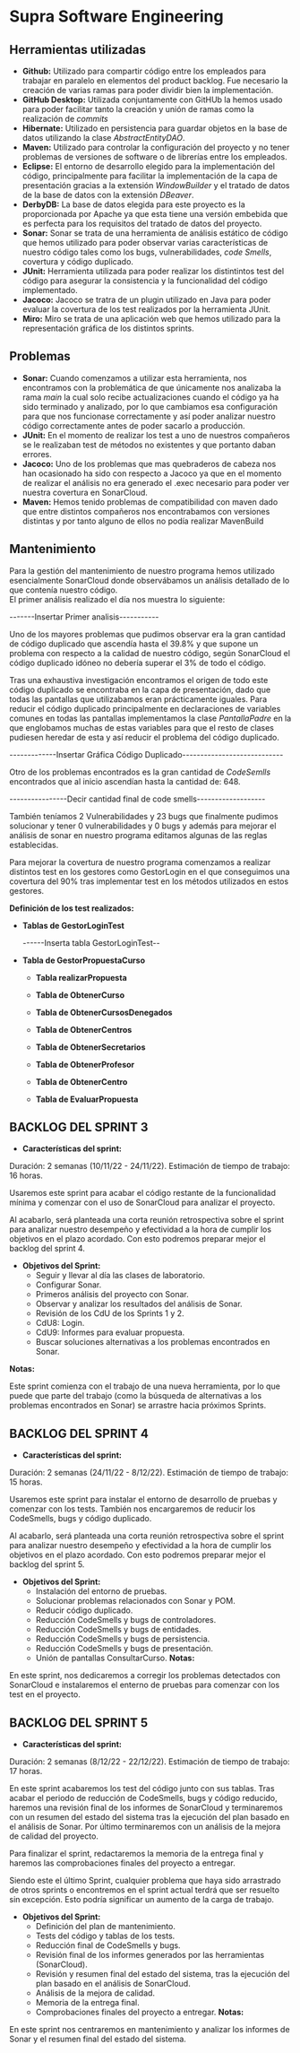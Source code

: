 # Supra Software Engineering

## Herramientas utilizadas

- **Github:** Utilizado para compartir código entre los empleados para trabajar en paralelo en elementos del product backlog. Fue necesario la creación de varias ramas para poder dividir bien la implementación.
- **GitHub Desktop:** Utilizada conjuntamente con GitHUb la hemos usado para poder facilitar tanto la creación y unión de ramas como la realización de *commits*
- **Hibernate:** Utilizado en persistencia para guardar objetos en la base de datos utilizando la clase *AbstractEntityDAO*.
- **Maven:** Utilizado para controlar la configuración del proyecto y no tener problemas de versiones de software o de librerías entre los empleados.
- **Eclipse:** El entorno de desarrollo elegido para la implementación del código, principalmente para facilitar la implementación de la capa de presentación gracias a la extensión *WindowBuilder* y el tratado de datos de   la base de datos con la extensión *DBeaver*.
- **DerbyDB:** La base de datos elegida para este proyecto es la proporcionada por Apache ya que esta tiene una versión embebida que es perfecta para los requisitos del tratado de datos del proyecto.
- **Sonar:** Sonar se trata de una herramienta de análisis estático de código que hemos utilizado para poder observar varias características de nuestro código tales como los bugs, vulnerabilidades, *code Smells*, covertura y código duplicado.
- **JUnit:** Herramienta utilizada para poder realizar los distintintos test del código para asegurar la consistencia y la funcionalidad del código implementado.
- **Jacoco:** Jacoco se tratra de un plugin utilizado en Java para poder evaluar la covertura de los test realizados por la herramienta JUnit.
- **Miro:** Miro se trata de una aplicación web que hemos utilizado para la representación gráfica de los distintos sprints.

## Problemas

 - **Sonar:** Cuando comenzamos a utilizar esta herramienta, nos encontramos con la problemática de que únicamente nos analizaba la rama *main* la cual solo recibe actualizaciones cuando el código ya ha sido terminado y analizado, por lo que cambiamos esa configuración para que nos funcionase correctamente y así poder analizar nuestro código correctamente antes de poder sacarlo a producción.
 - **JUnit:** En el momento de realizar los test a uno de nuestros compañeros se le realizaban test de métodos no existentes y que portanto daban errores.
 - **Jacoco:** Uno de los problemas que mas quebraderos de cabeza nos han ocasionado ha sido con respecto a Jacoco ya que en el momento de realizar el análisis no era generado el .exec necesario para poder ver nuestra covertura en SonarCloud.
- **Maven:** Hemos tenido problemas de compatibilidad con maven dado que entre distintos compañeros nos encontrabamos con versiones distintas y por tanto alguno de ellos no podía realizar MavenBuild


 ## Mantenimiento
 
 Para la gestión del mantenimiento de nuestro programa hemos utilizado esencialmente SonarCloud donde observábamos un análisis detallado de lo que contenía nuestro código.  
 El primer análisis realizado el día  nos muestra lo siguiente:     
 
 -------Insertar Primer analisis-----------


 Uno de los mayores  problemas que pudimos observar era la gran cantidad de código duplicado que ascendía hasta el 39.8% y que supone un problema con respecto a la calidad de nuestro código, según SonarCloud el código duplicado idóneo no debería superar el 3% de todo el código.

Tras una exhaustiva investigación encontramos el origen de todo este código duplicado se encontraba en la capa de presentación, dado que todas las pantallas que utilizabamos eran prácticamente iguales. Para reducir el código duplicado  principalmente en declaraciones de variables comunes en todas las pantallas implementamos la clase *PantallaPadre* en la que englobamos muchas de estas variables para que el resto de clases pudiesen heredar de esta y así reducir el problema del código duplicado.

-------------Insertar Gráfica Código Duplicado----------------------------

Otro de los problemas encontrados es la gran cantidad de *CodeSemlls* encontrados que al inicio ascendían hasta la cantidad de: 648.  

----------------Decir cantidad final de code smells-------------------

También teníamos 2 Vulnerabilidades y 23 bugs que finalmente pudimos solucionar y tener 0 vulnerabilidades y 0 bugs y además para mejorar el análisis de sonar en nuestro programa editamos algunas de las reglas establecidas.

Para mejorar la covertura de nuestro programa comenzamos a realizar distintos test en los gestores como GestorLogin en el que conseguimos una covertura del 90% tras implementar test en los métodos utilizados en estos gestores.

**Definición de los test realizados:**

- **Tablas de GestorLoginTest**


    ------Inserta tabla GestorLoginTest--

- **Tabla de GestorPropuestaCurso**
    - **Tabla realizarPropuesta**

    - **Tabla de ObtenerCurso**

    - **Tabla de ObtenerCursosDenegados**

    - **Tabla de ObtenerCentros**

    - **Tabla de ObtenerSecretarios**

    - **Tabla de ObtenerProfesor**

    - **Tabla de ObtenerCentro**

    - **Tabla de EvaluarPropuesta**




## **BACKLOG DEL SPRINT 3**

- **Características del sprint:**

Duración: 2 semanas (10/11/22 - 24/11/22). Estimación de tiempo de trabajo: 16 horas.

Usaremos este sprint para acabar el código restante de la funcionalidad mínima y comenzar con el uso de SonarCloud para analizar el proyecto.  

Al acabarlo, será planteada una corta reunión retrospectiva sobre el sprint para analizar nuestro desempeño y efectividad a la hora de cumplir los objetivos en el plazo acordado. Con esto podremos preparar mejor el backlog del sprint 4.

- **Objetivos del Sprint:**
  - Seguir y llevar al día las clases de laboratorio.
  - Configurar Sonar.
  - Primeros análisis del proyecto con Sonar.
  - Observar y analizar los resultados del análisis de Sonar.
  - Revisión de los CdU de los Sprints 1 y 2.
  - CdU8: Login.
  - CdU9: Informes para evaluar propuesta.
  - Buscar soluciones alternativas a los problemas encontrados en Sonar.

**Notas:**

Este sprint comienza con el trabajo de una nueva herramienta, por lo que puede que parte del trabajo (como la búsqueda de alternativas a los problemas encontrados en Sonar) se arrastre hacia próximos Sprints.


## **BACKLOG DEL SPRINT 4**

- **Características del sprint:**

Duración: 2 semanas (24/11/22 - 8/12/22). Estimación de tiempo de trabajo: 15 horas.

Usaremos este sprint para instalar el entorno de desarrollo de pruebas y comenzar con los tests. También nos encargaremos de reducir los CodeSmells, bugs y código duplicado.  

Al acabarlo, será planteada una corta reunión retrospectiva sobre el sprint para analizar nuestro desempeño y efectividad a la hora de cumplir los objetivos en el plazo acordado. Con esto podremos preparar mejor el backlog del sprint 5.

- **Objetivos del Sprint:**
  - Instalación del entorno de pruebas.
  - Solucionar problemas relacionados con Sonar y POM.
  - Reducir código duplicado.
  - Reducción CodeSmells y bugs de controladores.
  - Reducción CodeSmells y bugs de entidades.
  - Reducción CodeSmells y bugs de persistencia.
  - Reducción CodeSmells y bugs de presentación.
  - Unión de pantallas ConsultarCurso.
**Notas:**

En este sprint, nos dedicaremos a corregir los problemas detectados con SonarCloud e instalaremos el enterno de pruebas para comenzar con los test en el proyecto.


## **BACKLOG DEL SPRINT 5**

- **Características del sprint:**

Duración: 2 semanas (8/12/22 - 22/12/22). Estimación de tiempo de trabajo: 17 horas.

En este sprint acabaremos los test del código junto con sus tablas. Tras acabar el periodo de reducción de CodeSmells, bugs y código reducido, haremos una revisión final de los informes de SonarCloud y terminaremos con un resumen del estado del sistema tras la ejecución del plan basado en el análisis de Sonar. Por último terminaremos con un análisis de la mejora de calidad del proyecto.

Para finalizar el sprint, redactaremos la memoria de la entrega final y haremos las comprobaciones finales del proyecto a entregar.

Siendo este el último Sprint, cualquier problema que haya sido arrastrado de otros sprints o encontremos en el sprint actual terdrá que ser resuelto sin excepción. Esto podría significar un aumento de la carga de trabajo.

- **Objetivos del Sprint:**
  - Definición del plan de mantenimiento.
  - Tests del código y tablas de los tests.
  - Reducción final de CodeSmells y bugs.
  - Revisión final de los informes generados por las herramientas (SonarCloud).
  - Revisión y resumen final del estado del sistema, tras la ejecución del plan basado en el  análisis de SonarCloud.
  - Análisis de la mejora de calidad.
  - Memoria de la entrega final.
  - Comprobaciones finales del proyecto a entregar.
**Notas:**

En este sprint nos centraremos en mantenimiento y analizar los informes de Sonar y el resumen final del estado del sistema.








